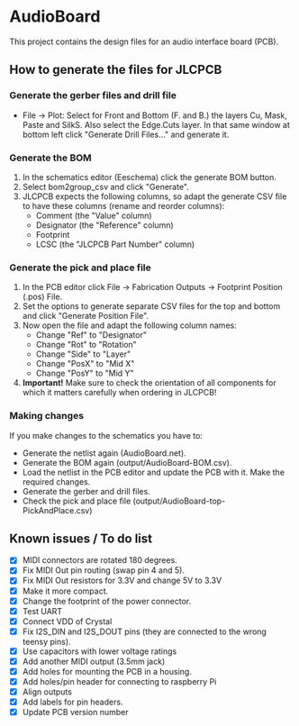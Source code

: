# AudioBoard

This project contains the design files for an audio interface board (PCB).

## How to generate the files for JLCPCB

### Generate the gerber files and drill file

- File -> Plot: Select for Front and Bottom (F. and B.) the layers Cu, Mask, Paste and SilkS. Also select the Edge.Cuts layer.
  In that same window at bottom left click "Generate Drill Files..." and generate it.

### Generate the BOM

1. In the schematics editor (Eeschema) click the generate BOM button.
2. Select bom2group_csv and click "Generate".
3. JLCPCB expects the following columns, so adapt the generate CSV file to have these columns (rename and reorder columns):
	- Comment (the "Value" column)
	- Designator (the "Reference" column)
	- Footprint
	- LCSC (the "JLCPCB Part Number" column)

### Generate the pick and place file

1. In the PCB editor click File -> Fabrication Outputs -> Footprint Position (.pos) File.
2. Set the options to generate separate CSV files for the top and bottom and click "Generate Position File".
3. Now open the file and adapt the following column names:
    - Change "Ref" to "Designator"
	- Change "Rot" to "Rotation"
	- Change "Side" to "Layer"
	- Change "PosX" to "Mid X"
	- Change "PosY" to "Mid Y"
4. **Important!** Make sure to check the orientation of all components for which it matters carefully when ordering in JLCPCB!

### Making changes

If you make changes to the schematics you have to:

- Generate the netlist again (AudioBoard.net).
- Generate the BOM again (output/AudioBoard-BOM.csv).
- Load the netlist in the PCB editor and update the PCB with it. Make the required changes.
- Generate the gerber and drill files.
- Check the pick and place file (output/AudioBoard-top-PickAndPlace.csv)

## Known issues / To do list

- [x] MIDI connectors are rotated 180 degrees.
- [x] Fix MIDI Out pin routing (swap pin 4 and 5).
- [x] Fix MIDI Out resistors for 3.3V and change 5V to 3.3V
- [x] Make it more compact.
- [x] Change the footprint of the power connector.
- [x] Test UART
- [x] Connect VDD of Crystal
- [x] Fix I2S_DIN and I2S_DOUT pins (they are connected to the wrong teensy pins).
- [x] Use capacitors with lower voltage ratings
- [x] Add another MIDI output (3.5mm jack)
- [x] Add holes for mounting the PCB in a housing.
- [x] Add holes/pin header for connecting to raspberry Pi
- [x] Align outputs
- [x] Add labels for pin headers.
- [x] Update PCB version number
